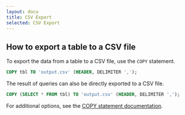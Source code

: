 ```yaml
---
layout: docu
title: CSV Export
selected: CSV Export
---
```


## How to export a table to a CSV file

To export the data from a table to a CSV file, use the `COPY` statement.

```sql
COPY tbl TO 'output.csv' (HEADER, DELIMITER ',');
```

The result of queries can also be directly exported to a CSV file.

```sql
COPY (SELECT * FROM tbl) TO 'output.csv' (HEADER, DELIMITER ',');
```

For additional options, see the [COPY statement documentation](/docs/sql/statements/copy#csv-export).

